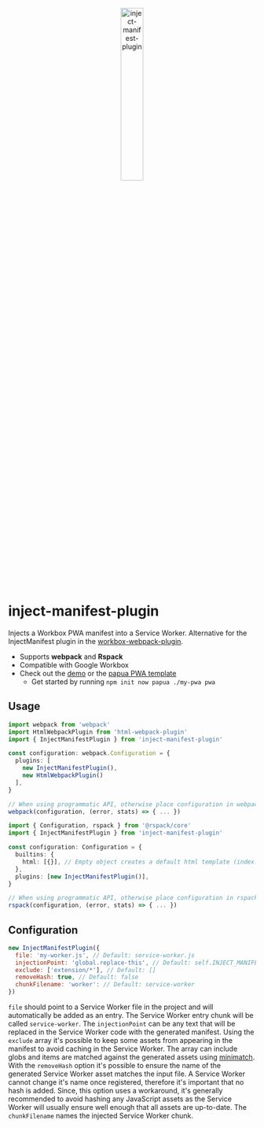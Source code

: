 <p align="center">
  <img src="https://github.com/tobua/inject-manifest-plugin/raw/main/logo.png" alt="inject-manifest-plugin" width="30%">
</p>

# inject-manifest-plugin

Injects a Workbox PWA manifest into a Service Worker. Alternative for the InjectManifest plugin in the [workbox-webpack-plugin](https://www.npmjs.com/package/workbox-webpack-plugin).

- Supports **webpack** and **Rspack**
- Compatible with Google Workbox
- Check out the [demo](https://papua-pwa.vercel.app) or the [papua PWA template](https://github.com/tobua/papua/tree/main/template/pwa)
  - Get started by running `npm init now papua ./my-pwa pwa`

## Usage

```ts
import webpack from 'webpack'
import HtmlWebpackPlugin from 'html-webpack-plugin'
import { InjectManifestPlugin } from 'inject-manifest-plugin'

const configuration: webpack.Configuration = {
  plugins: [
    new InjectManifestPlugin(),
    new HtmlWebpackPlugin()
  ],
}

// When using programmatic API, otherwise place configuration in webpack.config.js.
webpack(configuration, (error, stats) => { ... })
```

```ts
import { Configuration, rspack } from '@rspack/core'
import { InjectManifestPlugin } from 'inject-manifest-plugin'

const configuration: Configuration = {
  builtins: {
    html: [{}], // Empty object creates a default html template (index.html).
  },
  plugins: [new InjectManifestPlugin()],
}

// When using programmatic API, otherwise place configuration in rspack.config.js.
rspack(configuration, (error, stats) => { ... })
```

## Configuration

```js
new InjectManifestPlugin({
  file: 'my-worker.js', // Default: service-worker.js
  injectionPoint: 'global.replace-this', // Default: self.INJECT_MANIFEST_PLUGIN
  exclude: ['extension/*'], // Default: []
  removeHash: true, // Default: false
  chunkFilename: 'worker': // Default: service-worker
})
```

`file` should point to a Service Worker file in the project and will automatically be added as an entry. The Service Worker entry chunk will be called `service-worker`. The `injectionPoint` can be any text that will be replaced in the Service Worker code with the generated manifest. Using the `exclude` array it's possible to keep some assets from appearing in the manifest to avoid caching in the Service Worker. The array can include globs and items are matched against the generated assets using [minimatch](https://www.npmjs.com/package/minimatch). With the `removeHash` option it's possible to ensure the name of the generated Service Worker asset matches the input file. A Service Worker cannot change it's name once registered, therefore it's important that no hash is added. Since, this option uses a workaround, it's generally recommended to avoid hashing any JavaScript assets as the Service Worker will usually ensure well enough that all assets are up-to-date. The `chunkFilename` names the injected Service Worker chunk.
